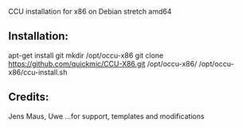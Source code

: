 CCU installation for x86 on Debian stretch amd64


Installation:
-------------
apt-get install git
mkdir /opt/occu-x86
git clone https://github.com/quickmic/CCU-X86.git /opt/occu-x86/
/opt/occu-x86/ccu-install.sh

Credits:
--------
Jens Maus, Uwe
...for support, templates and modifications

